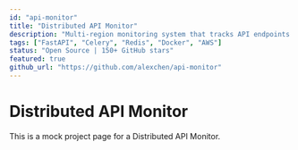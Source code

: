 ```yaml
---
id: "api-monitor"
title: "Distributed API Monitor"
description: "Multi-region monitoring system that tracks API endpoints across different geographical locations."
tags: ["FastAPI", "Celery", "Redis", "Docker", "AWS"]
status: "Open Source | 150+ GitHub stars"
featured: true
github_url: "https://github.com/alexchen/api-monitor"
---
```


# Distributed API Monitor

This is a mock project page for a Distributed API Monitor.
